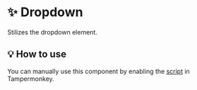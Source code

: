 # :sparkles: Dropdown

Stilizes the dropdown element.

## :bulb: How to use

You can manually use this component by enabling the [script](https://raw.githubusercontent.com/Neutrxl/Themed/main/src/General/Dropdown/Dropdown.user.js) in Tampermonkey.